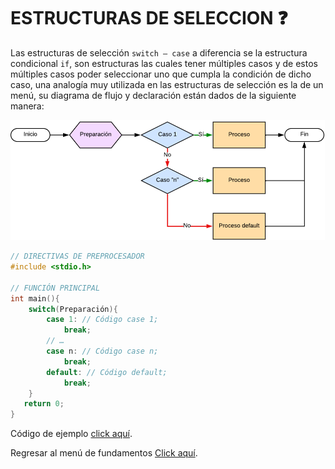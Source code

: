 # ESTRUCTURAS DE SELECCION :question:

Las estructuras de selección `switch – case` a diferencia se la estructura condicional `if`, son estructuras las cuales tener múltiples casos y de estos múltiples casos poder seleccionar uno que cumpla la condición de dicho caso, una analogía muy utilizada en las estructuras de selección es la de un menú, su diagrama de flujo y declaración están dados de la siguiente manera:

<div> <img src="../../../IMGS/01 - Lenguaje C/01 - FundamentosDeProgramacion/08 - EstructurasDeSeleccion/01 - switchCase.png"> </div>

```C
// DIRECTIVAS DE PREPROCESADOR
#include <stdio.h>

// FUNCIÓN PRINCIPAL
int main(){
    switch(Preparación){
        case 1: // Código case 1;
            break;
        // …
        case n: // Código case n;
            break;
        default: // Código default;
            break;
    }
   return 0;
}
```

Código de ejemplo <a href="08 - 01 - switchCase.c">click aquí</a>.

Regresar al menú de fundamentos <a href="../../01 - FundamentosDeProgramacion/00 - Fundamentos.md">Click aquí</a>.